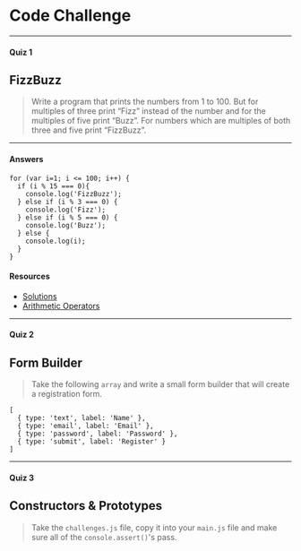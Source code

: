 # Code Challenge

---

#### Quiz 1

## FizzBuzz

> Write a program that prints the numbers from 1 to 100. But for multiples of three print “Fizz” instead of the number and for the multiples of five print “Buzz”. For numbers which are multiples of both three and five print “FizzBuzz”.


---

#### Answers

```
for (var i=1; i <= 100; i++) {
  if (i % 15 === 0){
    console.log('FizzBuzz');
  } else if (i % 3 === 0) {
    console.log('Fizz');
  } else if (i % 5 === 0) {
    console.log('Buzz');
  } else {
    console.log(i);
  }
}
```

#### Resources

- [Solutions](https://gist.github.com/jaysonrowe/1592432)
- [Arithmetic Operators](https://developer.mozilla.org/en-US/docs/Web/JavaScript/Reference/Operators/Arithmetic_Operators)

---

#### Quiz 2

## Form Builder

> Take the following `array` and write a small form builder that will create a registration form. 

```
[
  { type: 'text', label: 'Name' },
  { type: 'email', label: 'Email' },
  { type: 'password', label: 'Password' },
  { type: 'submit', label: 'Register' }
]
```
---

#### Quiz 3

## Constructors & Prototypes

> Take the `challenges.js` file, copy it into your `main.js` file and make sure all of the `console.assert()`'s pass.
